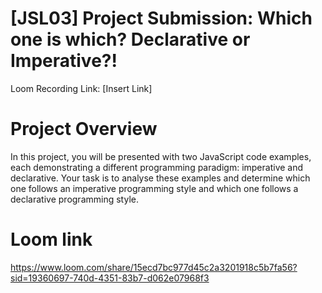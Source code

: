 # [JSL03] Project Submission: Which one is which? Declarative or Imperative?!

Loom Recording Link: [Insert Link]

# Project Overview

In this project, you will be presented with two JavaScript code examples, each demonstrating a different programming paradigm: imperative and declarative. Your task is to analyse these examples and determine which one follows an imperative programming style and which one follows a declarative programming style. 

# Loom link

https://www.loom.com/share/15ecd7bc977d45c2a3201918c5b7fa56?sid=19360697-740d-4351-83b7-d062e07968f3